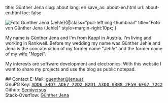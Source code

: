 title: Günther Jena
slug: about
lang: en
save_as: about-en.html
url: about-en.html
toc: false

![Foto Günther Jena (Jehle){@class="pull-left img-thumbnail" title="Foto von Günther Jena (Jehle)" style=margin-right:10px; }]({filename}guenther_jena_jehle.jpg)

My name is Günther Jena and I'm from Kappl in Austria. I'm living and working in Rankweil. Before my wedding my name was Günther Jehle and Jena is the concatenation of my former name "*Jehle*" and the former name of my wife "*Nagel*".

My interests are software development and electronics. With this website I want to share my projects and use the blog as public notepad.

<div class="clearfix"></div>
## Contact
E-Mail: <a href="mailto:guenther@jena.at">guenther@jena.at&nbsp;<span class="fa fa-envelope-o"></a><br />
GnuPG Key: <a href="{filename}jena.asc" class="download"><samp>ADD6 34D7 ADE7 72D2 B2D1  A3D0 03B8 2F59 6F67 72C2</samp></a><br />
Github: <a href="https://github.com/semiversus" class="external">Semiversus</a><br />
Stack-Overflow: <a href="http://stackoverflow.com/users/166605" class="external">Günther Jena</a>
